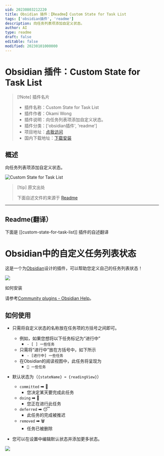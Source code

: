 ```yaml
---
uid: 20230803212220
title: Obsidian 插件：【Readme】Custom State for Task List
tags: ['obsidian插件', 'readme']
description: 向任务列表项添加自定义状态。
author: AI
type: readme
draft: false
editable: false
modified: 20230101000000
---
```


# Obsidian 插件：Custom State for Task List

> [!Note] 插件名片
> - 插件名称：Custom State for Task List
> - 插件作者：Okami Wong
> - 插件说明：向任务列表项添加自定义状态。
> - 插件分类：['obsidian插件', 'readme']
> - 项目地址：[点我访问](https://github.com/OkamiWong/obsidian-custom-state-for-task-list)
> - 国内下载地址：[下载安装](https://pkmer.cn/products/plugin/pluginMarket/?custom-state-for-task-list)

## 概述

向任务列表项添加自定义状态。

![Custom State for Task List](https://cdn.pkmer.cn/covers/custom-state-for-task-list.gif!pkmer)

> [!tip] 原文出处
> 
>下面自述文件的来源于 [Readme](https://ghproxy.net/https://raw.githubusercontent.com/OkamiWong/obsidian-custom-state-for-task-list/main/README.md)
> 

---

## Readme(翻译）

下面是 [[custom-state-for-task-list]] 插件的自述翻译



# Obsidian中的自定义任务列表状态

这是一个为[Obsidian](https://obsidian.md)设计的插件，可以帮助您定义自己的任务列表状态！

![](./demo.gif)

如何安装

请参考[Community plugins - Obsidian Help](https://help.obsidian.md/Extending+Obsidian/Community+plugins)。

## 如何使用

- 只需将自定义状态的名称放在任务项的方括号之间即可。
  - 例如，如果您想将以下任务标记为“进行中”
    - `- [ ] 一些任务`
  - 只需将“进行中”放在方括号中，如下所示
    - `- [进行中] 一些任务`
  - 在Obsidian的阅读视图中，此任务将呈现为
    - `🚧 一些任务`

- 默认状态为（`{stateName} ➡ {readingView}`）
  - `committed` ➡ 📌
    - 您决定某天要完成此任务
  - `doing` ➡ 🚧
    - 您正在进行此任务
  - `deferred` ➡ 😴
    - 此任务的完成被推迟
  - `removed` ➡ 🗑
    - 任务已被删除
- 您可以在设置中编辑默认状态并添加更多状态。

![](./setting-tab.png)



